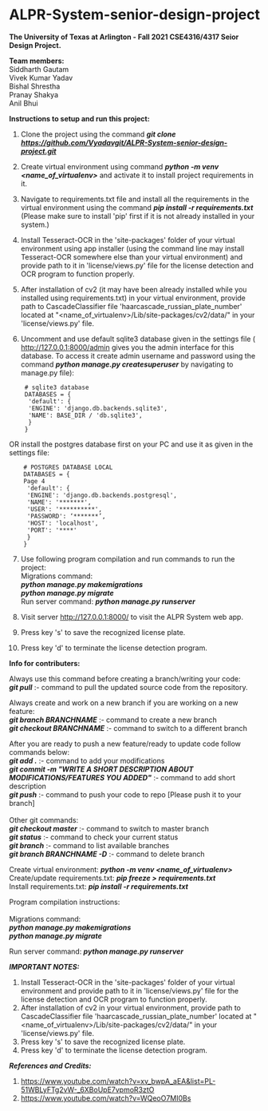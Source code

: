# ALPR-System-senior-design-project
<b>The University of Texas at Arlington - Fall 2021 CSE4316/4317 Seior Design Project.</b>

<b>Team members:</b><br>
Siddharth Gautam<br>
Vivek Kumar Yadav<br>
Bishal Shrestha<br>
Pranay Shakya<br>
Anil Bhui<br>

<b>Instructions to setup and run this project:</b>
1. Clone the project using the command ***git clone https://github.com/Vyadavgit/ALPR-System-senior-design-project.git***
2. Create virtual environment using command ***python -m venv <name_of_virtualenv>*** and activate it to install project requirements in it.
3. Navigate to requirements.txt file and install all the requirements in the virtual environment using the command ***pip install -r requirements.txt*** (Please make sure to install 'pip' first if it is not already installed in your system.)
4. Install Tesseract-OCR in the 'site-packages' folder of your virtual environment using app installer (using the command line may install Tesseract-OCR somewhere else than your virtual environment) and provide path to it in 'license/views.py' file for the license detection and OCR program to function properly.
5. After installation of cv2 (it may have been already installed while you installed using requirements.txt) in your virtual environment, provide path to CascadeClassifier file 'haarcascade_russian_plate_number' located at "<name_of_virtualenv>/Lib/site-packages/cv2/data/" in your 'license/views.py' file.
6. Uncomment and use default sqlite3 database given in the settings file ( http://127.0.0.1:8000/admin gives you the admin interface for this database. To access it create admin username and password using the command ***python manage.py createsuperuser*** by navigating to manage.py file):



        # sqlite3 database
        DATABASES = {
         'default': {
         'ENGINE': 'django.db.backends.sqlite3',
         'NAME': BASE_DIR / 'db.sqlite3',
         }
        }

OR install the postgres database first on your PC and use it as given in the settings file:


        # POSTGRES DATABASE LOCAL
        DATABASES = {
        Page 4
         'default': {
         'ENGINE': 'django.db.backends.postgresql',
         'NAME': '*******',
         'USER': '**********',
         'PASSWORD': ‘*******’,
         'HOST': 'localhost',
         'PORT': '****'
         }
        }

7. Use following program compilation and run commands to run the project: <br>
Migrations command: <br>
***python manage.py makemigrations*** <br>
***python manage.py migrate***<br>
Run server command:  ***python manage.py runserver***


8. Visit server http://127.0.0.1:8000/ to visit the ALPR System web app.
9. Press key 's' to save the recognized license plate.
10. Press key 'd' to terminate the license detection program.


<b>Info for contributers:</b> <br />

Always use this command before creating a branch/writing your code:  
	***git pull*** :- command to pull the updated source code from the repository.<br />

Always create and work on a new branch if you are working on a new feature:<br />
	***git branch BRANCHNAME*** :- command to create a new branch<br />
	***git checkout BRANCHNAME*** :- command to switch to a different branch<br />

After you are ready to push a new feature/ready to update code follow commands below:<br />
	***git add .*** :- command to add your modifications<br />
	***git commit -m "WRITE A SHORT DESCRIPTION ABOUT MODIFICATIONS/FEATURES YOU ADDED"*** :- command to add short description<br />
	***git push*** :- command to push your code to repo [Please push it to your branch]<br />
	<br />
Other git commands:<br />
	***git checkout master*** :- command to switch to master branch<br />
	***git status*** :- command to check your current status <br />
	***git branch*** :- command to list available branches<br />
	***git branch BRANCHNAME -D*** :- command to delete branch<br />

Create virtual environment: 
***python -m venv <name_of_virtualenv>***
<br>
Create/update requirements.txt: ***pip freeze > requirements.txt***
<br>
Install requirements.txt: ***pip install -r requirements.txt***

Program compilation instructions:
<br><br>
Migrations command: <br>
***python manage.py makemigrations*** <br>
***python manage.py migrate***

Run server command: ***python manage.py runserver***
<br>

***IMPORTANT NOTES:*** 
1. Install Tesseract-OCR in the 'site-packages' folder of your virtual environment and provide path to it in 'license/views.py' file for the license detection and OCR program to function properly.
2. After installation of cv2 in your virtual environment, provide path to CascadeClassifier file 'haarcascade_russian_plate_number' located at "<name_of_virtualenv>/Lib/site-packages/cv2/data/" in your 'license/views.py' file.
3. Press key 's' to save the recognized license plate.
4. Press key 'd' to terminate the license detection program.

***References and Credits:***
1. https://www.youtube.com/watch?v=xv_bwpA_aEA&list=PL-51WBLyFTg2vW-_6XBoUpE7vpmoR3ztO
2. https://www.youtube.com/watch?v=WQeoO7MI0Bs
